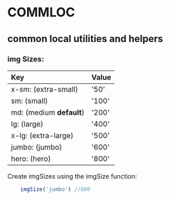 # COMMLOC

## common local utilities and helpers

### img Sizes:

| Key                      | Value |
 | :-----                  | :----|
| x-sm: (extra-small)      | '50' |
| sm: (small)              | '100'|
| md: (medium **default**) | '200'|
| lg: (large)              | '400'|
| x-lg: (extra-large)      | '500'|
| jumbo: (jumbo)           | '600'|
| hero: (hero)             | '800'|

Create imgSizes using the imgSize function:
```javascript
    imgSize('jumbo') //600
``` 
